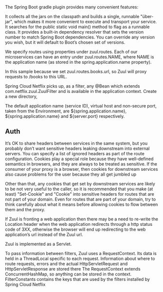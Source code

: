 The Spring Boot gradle plugin provides many convenient features:

It collects all the jars on the classpath and builds a single, runnable "über-jar", which makes it more convenient to execute and transport your service.
It searches for the public static void main() method to flag as a runnable class.
It provides a built-in dependency resolver that sets the version number to match Spring Boot dependencies. You can override any version you wish, but it will default to Boot’s chosen set of versions.

We specify routes using properties under zuul.routes. Each of our microservices can have an entry under zuul.routes.NAME, where NAME is the application name (as stored in the spring.application.name property).

In this sample because we set zuul.routes.books.url, so Zuul will proxy requests to /books to this URL.

 Spring Cloud Netflix picks up, as a filter, any @Bean which extends com.netflix.zuul.ZuulFilter and is available in the application context. Create a new directory, 

The default application name (service ID), virtual host and non-secure port, taken from the Environment, are ${spring.application.name}, ${spring.application.name} and ${server.port} respectively.

Auth
----------
It’s OK to share headers between services in the same system, but you probably don’t want sensitive headers leaking downstream into external servers. You can specify a list of ignored headers as part of the route configuration. Cookies play a special role because they have well-defined semantics in browsers, and they are always to be treated as sensitive. If the consumer of your proxy is a browser, then cookies for downstream services also cause problems for the user because they all get jumbled up 

Other than that, any cookies that get set by downstream services are likely to be not very useful to the caller, so it is recommended that you make (at least) "Set-Cookie" and "Cookie" into sensitive headers for routes that are not part of your domain. Even for routes that are part of your domain, try to think carefully about what it means before allowing cookies to flow between them and the proxy.

If Zuul is fronting a web application then there may be a need to re-write the Location header when the web application redirects through a http status code of 3XX, otherwise the browser will end up redirecting to the web application’s url instead of the Zuul url.

Zuul is implemented as a Servlet.

To pass information between filters, Zuul uses a RequestContext. Its data is held in a ThreadLocal specific to each request. Information about where to route requests, errors and the actual HttpServletRequest and HttpServletResponse are stored there
The RequestContext extends ConcurrentHashMap, so anything can be stored in the context. FilterConstants contains the keys that are used by the filters installed by Spring Cloud Netflix
